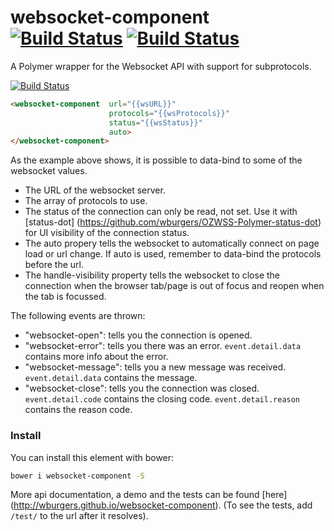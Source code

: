 # websocket-component [![Build Status](https://travis-ci.org/wburgers/websocket-component.svg?branch=master)](https://travis-ci.org/wburgers/websocket-component) [![Build Status](https://saucelabs.com/open_sauce/build_status/wburgers.svg)](https://saucelabs.com/beta/builds/deb1c7b01e754f54b5e11100a74a1eb4)

A Polymer wrapper for the Websocket API with support for subprotocols.

[![Build Status](https://saucelabs.com/open_sauce/build_matrix/wburgers.svg)](https://saucelabs.com/beta/builds/deb1c7b01e754f54b5e11100a74a1eb4)

```html
<websocket-component  url="{{wsURL}}"
                      protocols="{{wsProtocols}}"
                      status="{{wsStatus}}"
                      auto>
</websocket-component>
```

As the example above shows, it is possible to data-bind to some of the websocket values.
- The URL of the websocket server.
- The array of protocols to use.
- The status of the connection can only be read, not set. Use it with [status-dot] (https://github.com/wburgers/OZWSS-Polymer-status-dot) for UI visibility of the connection status.
- The auto propery tells the websocket to automatically connect on page load or url change. If auto is used, remember to data-bind the protocols before the url.
- The handle-visibility property tells the websocket to close the connection when the browser tab/page is out of focus and reopen when the tab is focussed.

The following events are thrown:
- "websocket-open": tells you the connection is opened.
- "websocket-error": tells you there was an error. `event.detail.data` contains more info about the error.
- "websocket-message": tells you a new message was received. `event.detail.data` contains the message.
- "websocket-close": tells you the connection was closed. `event.detail.code` contains the closing code. `event.detail.reason` contains the reason code.

### Install
You can install this element with bower:
```bash
bower i websocket-component -S
```

More api documentation, a demo and the tests can be found [here] (http://wburgers.github.io/websocket-component).
(To see the tests, add `/test/` to the url after it resolves).
